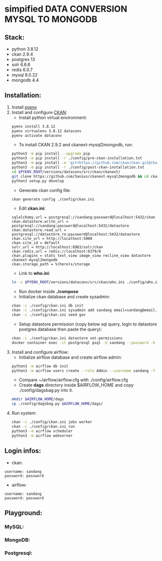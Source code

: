 # simpified DATA CONVERSION MYSQL TO MONGODB 

## Stack:
- python 3.8.12
- ckan 2.9.4
- postgres 13
- solr 6.6.6
- redis 6.0.7
- mysql 8.0.22
- mongodb 4.4
## Installation:
1. Install [pyenv](https://github.com/pyenv/pyenv)
1. Install and configure [CKAN](https://docs.ckan.org/en/2.9/maintaining/installing/install-from-source.html):
    - Install python virtual environment:
    ```bash
    pyenv install 3.8.12
    pyenv virtualenv 3.8.12 dataconv
    pyenv activate dataconv
    ```
    - To install CKAN 2.9.2 and ckanext-mysql2mongodb, run:
    ```bash
    python3 -m pip install --upgrade pip
    python3 -m pip install -r ./config/pre-ckan-installation.txt
    python3 -m pip install -e 'git+https://github.com/ckan/ckan.git@ckan-2.9.4#egg=ckan[requirements]'
    python3 -m pip install -r ./config/post-ckan-installation.txt
    cd $PYENV_ROOT/versions/dataconv/src/ckan/ckanext/
    git clone https://github.com/Sanius/ckanext-mysql2mongodb && cd ckanext-mysql2mongodb
    python3 setup.py develop
    ```
    - Generate ckan config file:
    ```bash
    ckan generate config ./config/ckan.ini
    ```
    - Edit **ckan.ini**:
    ```
    sqlalchemy.url = postgresql://sandang:password@localhost:5432/ckan
    ckan.datastore.write_url = postgresql://sandang:password@localhost:5432/datastore
    ckan.datastore.read_url = postgresql://datastore_ro:password@localhost:5432/datastore
    ckan.site_url = http://localhost:5000
    ckan.site_id = default
    solr_url = http://localhost:8983/solr/ckan
    ckan.redis.url = redis://localhost:6379/0
    ckan.plugins = stats text_view image_view recline_view datastore ckanext-mysql2mongodb
    ckan.storage_path = %(here)s/storage
    ```
    - Link to **who.ini**:
    ```bash
    ln -s $PYENV_ROOT/versions/dataconv/src/ckan/who.ini ./config/who.ini
    ```
    - Run docker inside **./compose**
    - Initialize ckan database and create sysadmin:
    ```bash
    ckan -c ./config/ckan.ini db init
    ckan -c ./config/ckan.ini sysadmin add sandang email=sandang@email.com name=sandang
    ckan -c ./config/ckan.ini seed gov
    ```
    - Setup datastore permission (copy below sql query, login to datastore postgres database then paste the query):
    ```bash
    ckan -c ./config/ckan.ini datastore set-permissions
    docker container exec -it postgresql psql -U sandang --password -h localhost -p 5432 -d datastore
    ```
1. Install and configure airflow:
    - Initialize airflow database and create airflow admin:
    ```bash
    python3 -m airflow db init
    python3 -m airflow users create --role Admin --username sandang -f san -l dang --password password -e sandang@email.com
    ```
    - Compare ~/airflow/airflow.cfg with ./config/airflow.cfg
    - Create **dags** directory inside $AIRFLOW_HOME and copy ./config/dagsbag.py into it.
    ```bash
    mkdir $AIRFLOW_HOME/dags
    cp ./config/dagsbag.py $AIRFLOW_HOME/dags/
    ```
1. Run system:
    ```bash
    ckan -c ./config/ckan.ini jobs worker
    ckan -c ./config/ckan.ini run
    python3 -m airflow scheduler
    python3 -m airflow webserver
    ```
## Login infos:
- ckan:
```
username: sandang
password: password
```
- airflow:
```
username: sandang
password: password
```
## Playground:
### MySQL:

### MongoDB:

### Postgresql: